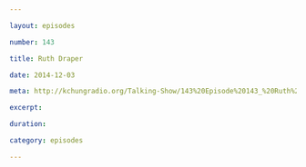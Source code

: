 ```yaml
---

layout: episodes

number: 143

title: Ruth Draper

date: 2014-12-03

meta: http://kchungradio.org/Talking-Show/143%20Episode%20143_%20Ruth%20Draper.mp3

excerpt: 

duration: 

category: episodes

---
```


